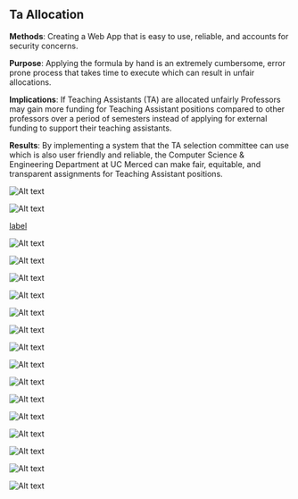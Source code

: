 ## Ta Allocation

**Methods**: Creating a Web App that is easy to use, reliable, and accounts for security concerns.

**Purpose**: Applying the formula by hand is an extremely cumbersome, error prone process that takes time to execute which can result in unfair allocations. 

**Implications**: If Teaching Assistants (TA) are allocated unfairly Professors may gain more  funding for Teaching Assistant positions compared to other professors over a period of semesters instead of applying for external funding to support their teaching assistants. 

**Results**: By implementing a system that the TA selection committee can use which is also user friendly and reliable, the Computer Science & Engineering Department at UC Merced can make fair, equitable, and transparent assignments for Teaching Assistant positions.

![Alt text](Screenshot%20from%202023-01-06%2001-41-09.png)

![Alt text](Screenshot%20from%202023-01-06%2001-41-22.png)


[label](2022-08-Fall-CSE-Team307-demo.mp4.mp4)

![Alt text](2022-08-Fall-CSE-Team307-slides%20(1).jpg/p1gmcm9qe32rb1m621l1ad9e13ag4-0.jpg)

![Alt text](2022-08-Fall-CSE-Team307-slides%20(1).jpg/p1gmcm9qe32rb1m621l1ad9e13ag4-1.jpg)

![Alt text](2022-08-Fall-CSE-Team307-slides%20(1).jpg/p1gmcm9qe32rb1m621l1ad9e13ag4-2.jpg)

![Alt text](2022-08-Fall-CSE-Team307-slides%20(1).jpg/p1gmcm9qe32rb1m621l1ad9e13ag4-3.jpg)

![Alt text](2022-08-Fall-CSE-Team307-slides%20(1).jpg/p1gmcm9qe32rb1m621l1ad9e13ag4-4.jpg)

![Alt text](2022-08-Fall-CSE-Team307-slides%20(1).jpg/p1gmcm9qe32rb1m621l1ad9e13ag4-5.jpg)

![Alt text](2022-08-Fall-CSE-Team307-slides%20(1).jpg/p1gmcm9qe32rb1m621l1ad9e13ag4-6.jpg)

![Alt text](2022-08-Fall-CSE-Team307-slides%20(1).jpg/p1gmcm9qe32rb1m621l1ad9e13ag4-7.jpg)

![Alt text](2022-08-Fall-CSE-Team307-slides%20(1).jpg/p1gmcm9qe32rb1m621l1ad9e13ag4-8.jpg)

![Alt text](2022-08-Fall-CSE-Team307-slides%20(1).jpg/p1gmcm9qe32rb1m621l1ad9e13ag4-9.jpg)

![Alt text](2022-08-Fall-CSE-Team307-slides%20(1).jpg/p1gmcm9qe32rb1m621l1ad9e13ag4-11.jpg)

![Alt text](2022-08-Fall-CSE-Team307-slides%20(1).jpg/p1gmcm9qe32rb1m621l1ad9e13ag4-12.jpg)

![Alt text](2022-08-Fall-CSE-Team307-slides%20(1).jpg/p1gmcm9qe32rb1m621l1ad9e13ag4-13.jpg)

![Alt text](2022-08-Fall-CSE-Team307-slides%20(1).jpg/p1gmcm9qe32rb1m621l1ad9e13ag4-14.jpg)

![Alt text](2022-08-Fall-CSE-Team307-slides%20(1).jpg/p1gmcm9qe32rb1m621l1ad9e13ag4-15.jpg)

